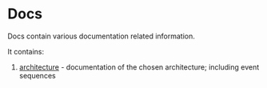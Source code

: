 # Docs

Docs contain various documentation related information.

It contains:
1. [architecture](./architecture/README.md) - documentation of the chosen architecture; including event sequences

